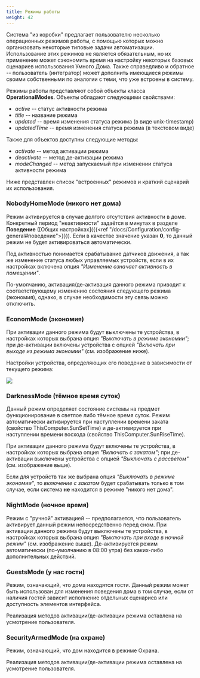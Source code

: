 ```yaml
---
title: Режимы работы
weight: 42
---
```


Система "из коробки" предлагает пользователю несколько операционных режимов работы, с помощью которых можно организовать
некоторые типовые задачи автоматизации. Использование этих режимов не является обязательным, но их применение может сэкономить
время на настройку некоторых базовых сценариев использования Умного Дома. Также справедливо и обратное -- пользователь (интегратор)
может дополнить имеющиеся режимы своими собственными по аналогии с теми, что уже встроены в систему.

Режимы работы представляют собой объекты класса **OperationalModes**. Объекты обладают следующими свойствами:
- *active* -- статус активности режима
- *title* -- название режима
- *updated* -- время изменения статуса режима (в виде unix-timestamp)
- *updatedTime* -- время изменения статуса режима (в текстовом виде)

Также для объектов доступны следующие методы:
- *activate* -- метод активации режима
- *deactivate* -- метод де-активации режима
- *modeChanged* -- метод запускаемый при изменении статуса активности режима

Ниже представлен список "встроенных" режимов и краткий сценарий их использования.

### NobodyHomeMode (никого нет дома)

Режим активируется в случае долгого отсутствия активности в доме. Конкретный период "неактивности" задаётся в минутах в разделе
**Поведение** ([Общих настройках]({{<ref "/docs/Configuration/config-general#поведение">}})). Если в качестве значение
указан **0**, то данный режим не будет активироваться автоматически.

Под активностью понимается срабатывание датчиков движения, а так же изменение статуса любых управляемых устройств, если
в их настройках включена опция *"Изменение означает активность в помещении"*.

По-умолчанию, активация/де-активация данного режима приводит к соответствующему изменению состояния следующего режима (экономия),
однако, в случае необходимости эту связь можно отключить.

### EconomMode (экономия)

При активации данного режима будут выключены те устройства, в настройках которых выбрана опция *"Выключать в режиме экономии"*;
при де-активации включены устройства с опцией *"Включать при выходе из режима экономии"* (см. изображение ниже).

Настройки устройства, определяющих его поведение в зависимости от текущего режима:

![](../config-modes-devices.png)

### DarknessMode (тёмное время суток)

Данный режим определяет состояние системы на предмет функционирование в светлое либо тёмное время суток.
Режим автоматически активируется при наступлении времени заката (свойство ThisComputer.SunSetTime) и 
де-активируется при наступлении времени восхода (свойство ThisComputer.SunRiseTime).

При активации данного режима будут включены те устройства, в настройках которых выбрана опция *"Включать с закатом"*;
при де-активации выключены устройства с опцией *"Выключать с рассветом"* (см. изображение выше).

Если для устройств так же выбрана опция *"Выключать в режиме экономии"*, то *включение с закатом* будет срабатывать только
в том случае, если система **не** находится в режиме "никого нет дома".

### NightMode (ночное время)

Режим с "ручной" активацией -- предполагается, что пользователь активирует данный режим непосредственно перед сном.
При активации данного режима будут выключены те устройства, в настройках которых выбрана опция *"Выключать при входе в ночной режим"*
(см. изображение выше).
Де-активируется режим автоматически (по-умолчанию в 08:00 утра) без каких-либо дополнительных действий.

### GuestsMode (у нас гости)

Режим, означающий, что дома находятся гости. Данный режим может быть использован для изменения поведения дома в том случае,
если от наличия гостей зависит исполнение отдельных сценариев или доступность элементов интерфейса.

Реализация методов активации/де-активации режима оставлена на усмотрение пользователя.

### SecurityArmedMode (на охране)

Режим, означающий, что дом находится в режиме Охрана.

Реализация методов активации/де-активации режима оставлена на усмотрение пользователя.